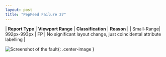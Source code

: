 ```yaml
---
layout: post
title: "PepFeed Failure 27"
---
```

| **Report Type** | **Viewport Range** | **Classification** | **Reason** |
| Small-Range| 992px-993px | FP | No significant layout change, just coincidental attribute labelling | 

![Screenshot of the fault](../../../assets/images/PepFeed/fault27/smallrangeWidth992.png){: .center-image }